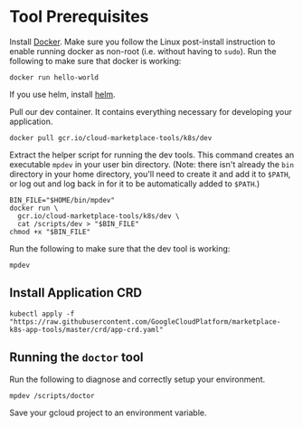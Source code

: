 # Tool Prerequisites

Install [Docker](https://docs.docker.com/install/). Make sure you follow the
Linux post-install instruction to enable running docker as non-root (i.e.
without having to `sudo`). Run the following to make sure that docker is
working:

```shell
docker run hello-world
```

If you use helm, install [helm](https://github.com/helm/helm).

Pull our dev container. It contains everything necessary for developing
your application.

```shell
docker pull gcr.io/cloud-marketplace-tools/k8s/dev
```

Extract the helper script for running the dev tools. This command creates
an executable `mpdev` in your user bin directory. (Note: there isn't
already the `bin` directory in your home directory, you'll need to create
it and add it to `$PATH`, or log out and log back in for it to be
automatically added to `$PATH`.)

```shell
BIN_FILE="$HOME/bin/mpdev"
docker run \
  gcr.io/cloud-marketplace-tools/k8s/dev \
  cat /scripts/dev > "$BIN_FILE"
chmod +x "$BIN_FILE"
```

Run the following to make sure that the dev tool is working:

```shell
mpdev
```

## Install Application CRD

```shell
kubectl apply -f "https://raw.githubusercontent.com/GoogleCloudPlatform/marketplace-k8s-app-tools/master/crd/app-crd.yaml"
```

## Running the `doctor` tool

Run the following to diagnose and correctly setup your environment.

```shell
mpdev /scripts/doctor
```

Save your gcloud project to an environment variable.
